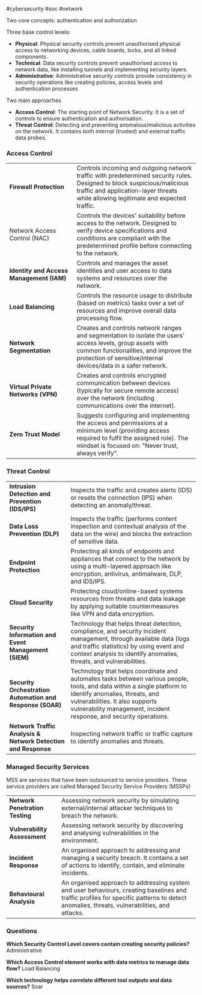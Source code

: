 #cybersecurity #soc #network 

Two core concepts: authentication and authorization 

Three base control levels:
- **Physical**: Physical security controls prevent unauthorised physical access to networking devices, cable boards, locks, and all linked components.
- **Technical**: Data security controls prevent unauthorised access to network data, like installing tunnels and implementing security layers.
- **Administrative**: Administrative security controls provide consistency in security operations like creating policies, access levels and authentication processes

Two main approaches
- **Access Control**: The starting point of Network Security. It is a set of controls to ensure authentication and authorisation.
- **Threat Control**: Detecting and preventing anomalous/malicious activities on the network. It contains both internal (trusted) and external traffic data probes.

### Access Control

|                                          |                                                                                                                                                                                                                       |
| ---------------------------------------- | --------------------------------------------------------------------------------------------------------------------------------------------------------------------------------------------------------------------- |
| **Firewall Protection  <br>**            | Controls incoming and outgoing network traffic with predetermined security rules. Designed to block suspicious/malicious traffic and application-layer threats while allowing legitimate and expected traffic.        |
| Network Access Control (NAC)             | Controls the devices' suitability before access to the network. Designed to verify device specifications and conditions are compliant with the predetermined profile before connecting to the network.                |
| **Identity and Access Management (IAM)** | Controls and manages the asset identities and user access to data systems and resources over the network.                                                                                                             |
| **Load Balancing**                       | Controls the resource usage to distribute (based on metrics) tasks over a set of resources and improve overall data processing flow.                                                                                  |
| **Network Segmentation  <br>**           | Creates and controls network ranges and segmentation to isolate the users' access levels, group assets with common functionalities, and improve the protection of sensitive/internal devices/data in a safer network. |
| **Virtual Private Networks (VPN)  <br>** | Creates and controls encrypted communication between devices (typically for secure remote access) over the network (including communications over the internet).                                                      |
| **Zero Trust Model**                     | Suggests configuring and implementing the access and permissions at a minimum level (providing access required to fulfil the assigned role). The mindset is focused on: "Never trust, always verify".                 |

### Threat Control
|   |   |
|---|---|
|**Intrusion Detection and Prevention (IDS/IPS)  <br>**|Inspects the traffic and creates alerts (IDS) or resets the connection (IPS) when detecting an anomaly/threat.|
|**Data Loss Prevention (DLP)  <br>**|Inspects the traffic (performs content inspection and contextual analysis of the data on the wire) and blocks the extraction of sensitive data.|
|**Endpoint Protection  <br>**|Protecting all kinds of endpoints and appliances that connect to the network by using a multi-layered approach like encryption, antivirus, antimalware, DLP, and IDS/IPS.|
|**Cloud Security**|Protecting cloud/online-based systems resources from threats and data leakage by applying suitable countermeasures like VPN and data encryption.|
|**Security Information and Event Management (SIEM)  <br>**|Technology that helps threat detection, compliance, and security incident management, through available data (logs and traffic statistics) by using event and context analysis to identify anomalies, threats, and vulnerabilities.|
|**Security Orchestration Automation and Response (SOAR)  <br>**|Technology that helps coordinate and automates tasks between various people, tools, and data within a single platform to identify anomalies, threats, and vulnerabilities. It also supports vulnerability management, incident response, and security operations.|
|**Network Traffic Analysis & Network Detection and Response**|Inspecting network traffic or traffic capture to identify anomalies and threats.|

### Managed Security Services

MSS are services that have been outsourced to service providers. These service providers are called Managed Security Service Providers (MSSPs)

|                                 |                                                                                                                                                                                           |
| ------------------------------- | ----------------------------------------------------------------------------------------------------------------------------------------------------------------------------------------- |
| **Network Penetration Testing** | Assessing network security by simulating external/internal attacker techniques to breach the network.                                                                                     |
| **Vulnerability Assessment**    | Assessing network security by discovering and analysing vulnerabilities in the environment.                                                                                               |
| **Incident Response  <br>**     | An organised approach to addressing and managing a security breach. It contains a set of actions to identify, contain, and eliminate incidents.                                           |
| **Behavioural Analysis**        | An organised approach to addressing system and user behaviours, creating baselines and traffic profiles for specific patterns to detect anomalies, threats, vulnerabilities, and attacks. |

### Questions

**Which Security Control Level covers contain creating security policies?**
Administrative

**Which Access Control element works with data metrics to manage data flow?**
Load Balancing

**Which technology helps correlate different tool outputs and data sources?**
Soar